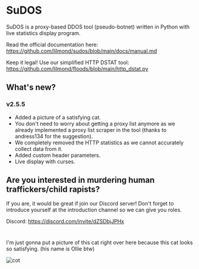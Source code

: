 # SuDOS

SuDOS is a proxy-based DDOS tool (pseudo-botnet) written in Python with live statistics display program.

Read the official documentation here: https://github.com/lilmond/sudos/blob/main/docs/manual.md

Keep it legal! Use our simplified HTTP DSTAT tool: https://github.com/lilmond/floods/blob/main/http_dstat.py

## What's new?
### v2.5.5
- Added a picture of a satisfying cat.
- You don't need to worry about getting a proxy list anymore as we already implemented a proxy list scraper in the tool (thanks to andress134 for the suggestion).
- We completely removed the HTTP statistics as we cannot accurately collect data from it.
- Added custom header parameters.
- Live display with curses.

## Are you interested in murdering human traffickers/child rapists?
If you are, it would be great if join our Discord server! Don't forget to introduce yourself at the introduction channel so we can give you roles.

Discord: https://discord.com/invite/dZSDbjJPHx

#
I'm just gonna put a picture of this cat right over here because this cat looks so satisfying. (his name is Ollie btw)

![cot](https://raw.githubusercontent.com/lilmond/sudos/main/screenshots/cot.png)
